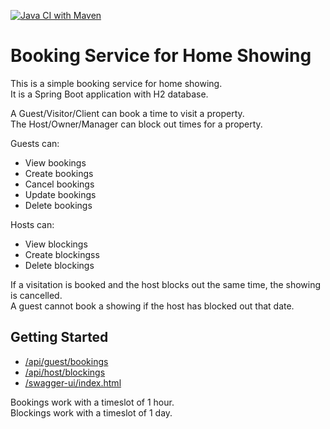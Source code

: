 [![Java CI with Maven](https://github.com/daalfa/hostfully-spring-boot/actions/workflows/maven.yml/badge.svg?branch=master)](https://github.com/daalfa/hostfully-spring-boot/actions/workflows/maven.yml)

# Booking Service for Home Showing
This is a simple booking service for home showing.  
It is a Spring Boot application with H2 database.  

A Guest/Visitor/Client can book a time to visit a property.  
The Host/Owner/Manager can block out times for a property.  

Guests can:
* View bookings
* Create bookings
* Cancel bookings
* Update bookings
* Delete bookings

Hosts can:
* View blockings
* Create blockingss
* Delete blockings

If a visitation is booked and the host blocks out the same time, the showing is cancelled.  
A guest cannot book a showing if the host has blocked out that date.

## Getting Started
* [/api/guest/bookings](http://localhost:8080/api/guest/bookings)
* [/api/host/blockings](http://localhost:8080/api/host/blockings)
* [/swagger-ui/index.html](http://localhost:8080/swagger-ui/index.html)

Bookings work with a timeslot of 1 hour.  
Blockings work with a timeslot of 1 day.
